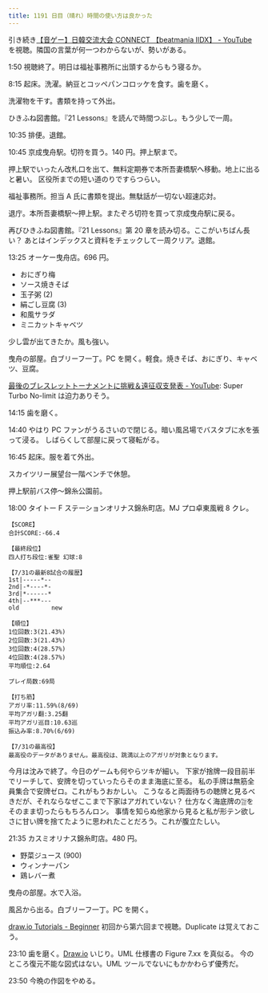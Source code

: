 ```yaml
---
title: 1191 日目（晴れ）時間の使い方は良かった
---
```


引き続き[【音ゲー】日韓交流大会 CONNECT 【beatmania IIDX】 - YouTube](https://www.youtube.com/watch?v=uOLsZe1xz5w)
を視聴。隣国の言葉が何一つわからないが、勢いがある。

1:50 視聴終了。明日は福祉事務所に出頭するからもう寝るか。

8:15 起床。洗濯。納豆とコッペパンコロッケを食す。歯を磨く。

洗濯物を干す。書類を持って外出。

ひきふね図書館。『21 Lessons』を読んで時間つぶし。もう少しで一周。

10:35 排便。退館。

10:45 京成曳舟駅。切符を買う。140 円。押上駅まで。

押上駅でいったん改札口を出て、無料定期券で本所吾妻橋駅へ移動。地上に出ると暑い。
区役所までの短い道のりですらつらい。

福祉事務所。担当 A 氏に書類を提出。無駄話が一切ない超速応対。

退庁。本所吾妻橋駅～押上駅。またぞろ切符を買って京成曳舟駅に戻る。

再びひきふね図書館。『21 Lessons』第 20 章を読み切る。ここがいちばん長い？
あとはインデックスと資料をチェックして一周クリア。退館。

13:25 オーケー曳舟店。696 円。

* おにぎり梅
* ソース焼きそば
* 玉子粥 (2)
* 絹ごし豆腐 (3)
* 和風サラダ
* ミニカットキャベツ

少し雲が出てきたか。風も強い。

曳舟の部屋。白ブリーフ一丁。PC を開く。軽食。焼きそば、おにぎり、キャベツ、豆腐。

[最後のブレスレットトーナメントに挑戦＆遠征収支発表 - YouTube](https://www.youtube.com/watch?v=z45zzecheOc):
Super Turbo No-limit は迫力ありそう。

14:15 歯を磨く。

14:40 やはり PC ファンがうるさいので閉じる。暗い風呂場でバスタブに水を張って浸る。
しばらくして部屋に戻って寝転がる。

16:45 起床。服を着て外出。

スカイツリー展望台一階ベンチで休憩。

押上駅前バス停～錦糸公園前。

18:00 タイトー F ステーションオリナス錦糸町店。MJ プロ卓東風戦 8 クレ。

```text
【SCORE】
合計SCORE:-66.4

【最終段位】
四人打ち段位:雀聖 幻球:8

【7/31の最新8試合の履歴】
1st|-----*--
2nd|-*----*-
3rd|*------*
4th|--***---
old         new

【順位】
1位回数:3(21.43%)
2位回数:3(21.43%)
3位回数:4(28.57%)
4位回数:4(28.57%)
平均順位:2.64

プレイ局数:69局

【打ち筋】
アガリ率:11.59%(8/69)
平均アガリ翻:3.25翻
平均アガリ巡目:10.63巡
振込み率:8.70%(6/69)

【7/31の最高役】
最高役のデータがありません。最高役は、跳満以上のアガリが対象となります。
```

今月は沈みで終了。今日のゲームも何やらツキが細い。
下家が捨牌一段目前半でリーチして、安牌を切っていったらそのまま海底に至る。
私の手牌は無筋全員集合で安牌ゼロ。これがもうおかしい。
こうなると両面待ちの聴牌と見るべきだが、それならなぜここまで下家はアガれていない？
仕方なく海底牌の🀟をそのまま切ったらもちろんロン。
事情を知らぬ他家から見ると私が形テン欲しさに甘い牌を捨てたように思われたことだろう。これが腹立たしい。

21:35 カスミオリナス錦糸町店。480 円。

* 野菜ジュース (900)
* ウィンナーパン
* 鶏レバー煮

曳舟の部屋。水で入浴。

風呂から出る。白ブリーフ一丁。PC を開く。

[draw.io Tutorials - Beginner](https://www.youtube.com/playlist?list=PLX6xdk86h_0xpW82Q0YkdN6xpHa6hvHjO)
初回から第六回まで視聴。Duplicate は覚えておこう。

23:10 歯を磨く。[Draw.io] いじり。UML 仕様書の Figure 7.xx を真似る。
今のところ復元不能な図式はない。UML ツールでないにもかかわらず優秀だ。

23:50 今晩の作図をやめる。

[draw.io]: https://www.drawio.com/
